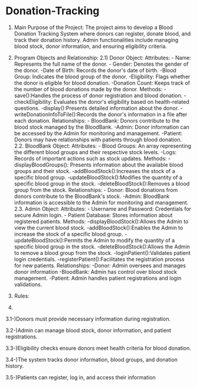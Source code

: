  # Donation-Tracking

1) Main Purpose of the Project: 
The project aims to develop a Blood Donation Tracking System where donors can register, 
donate blood, and track their donation history. Admin functionalities include managing blood 
stock, donor information, and ensuring eligibility criteria.

2) Program Objects and Relationship: 
2.1) Donor Object: 
Attributes: - Name: Represents the full name of the donor. - Gender: Denotes the gender of the donor. -Date of Birth: Records the donor's date of birth. -Blood Group: Indicates the blood group of the donor. -Eligibility: Flags whether the donor is eligible for blood donation. -Donation Count: Keeps track of the number of blood donations made by the donor. 
Methods:  -save():Handles the process of donor registration and blood donation. -checkEligibility: Evaluates the donor's eligibility based on health-related questions. -display():Presents detailed information about the donor. -writeDonationInfoToFile():Records the donor's information in a file after each donation. 
Relationships: - BloodBank: Donors contribute to the blood stock managed by the BloodBank. -Admin: Donor information can be accessed by the Admin for monitoring and management. 
-Patient: Donors may have relationships with patients through blood donation. 
2.2. BloodBank Object: 
Attributes: - Blood Groups: An array representing the different blood groups and their respective stock 
levels. -Logs: Records of important actions such as stock updates. 
Methods: - displayBloodGroups(): Presents information about the available blood groups and their 
stock. -addBloodStock():Increases the stock of a specific blood group. -updateBloodStock():Modifies the quantity of a specific blood group in the stock. -deleteBloodStock():Removes a blood group from the stock. 
Relationships: - Donor: Blood donations from donors contribute to the BloodBank's stock. -Admin: BloodBank information is accessible to the Admin for monitoring and management. 
2.3. Admin Object: 
Attributes: - Username and Password: Credentials for secure Admin login. - Patient Database: Stores information about registered patients. 
Methods: -displayBloodStock():Allows the Admin to view the current blood stock. -addBloodStock():Enables the Admin to increase the stock of a specific blood group. -updateBloodStock():Permits the Admin to modify the quantity of a specific blood group in 
the stock. -deleteBloodStock():Allows the Admin to remove a blood group from the stock. -loginPatient():Validates patient login credentials. -registerPatient():Facilitates the registration process for new patients. 
Relationships: -Donor: Admin oversees and manages donor information -BloodBank: Admin has control over blood stock management. -Patient: Admin handles patient registrations and login validations.

3) Rules:
4) 
3.1-)Donors must provide necessary information during registration.
   
3.2-)Admin can manage blood stock, donor information, and patient registrations. 

3.3-)Eligibility checks ensure donors meet health criteria for blood donation. 

3.4-)The system tracks donor information, blood groups, and donation history. 

3.5-)Patients can register, log in, and access their information
